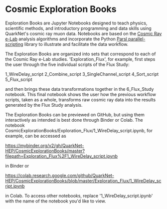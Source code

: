 # Cosmic Exploration Books

Exploration Books are Jupyter Notebooks designed to teach physics, scientific methods, and introductory programming and data skills using QuarkNet's cosmic ray muon data.  Notebooks are based on the [Cosmic Ray e-Lab](https://www.i2u2.org/elab/cosmic/home/project.jsp) analysis algorithms and incorporate the Python [Parsl parallel-scripting](http://parsl-project.org/) library to illustrate and facilitate the data workflow. 

The Exploration Books are organized into sets that correspond to each of the Cosmic Ray e-Lab studies.  'Exploration_Flux', for example, first steps the user through the five individual scripts of the Flux Study:

1_WireDelay_script
2_Combine_script
3_SingleChannel_script
4_Sort_script
5_Flux_script

and then brings these data transformations together in the 6_Flux_Study notebook.  This final notebook shows the user how the previous workflow scripts, taken as a whole, transforms raw cosmic ray data into the results generated by the Flux Study analysis.

The Exploration Books can be previewed on GitHub, but using them interactively as intended is best done through Binder or Colab. The notebook CosmicExplorationBooks/Exploration_Flux/1_WireDelay_script.ipynb, for example, can be accessed as

https://mybinder.org/v2/gh/QuarkNet-HEP/CosmicExplorationBooks/master?filepath=Exploration_Flux%2F1_WireDelay_script.ipynb

in Binder or

https://colab.research.google.com/github/QuarkNet-HEP/CosmicExplorationBooks/blob/master/Exploration_Flux/1_WireDelay_script.ipynb

in Colab.  To access other notebooks, replace '1_WireDelay_script.ipynb' with the name of the notebook you'd like to view.